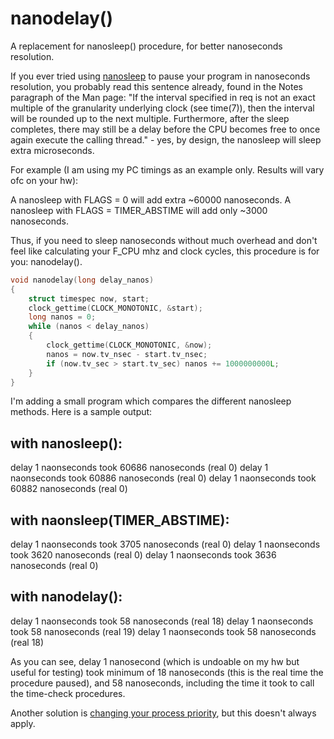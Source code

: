 # nanodelay()
A replacement for nanosleep() procedure, for better nanoseconds resolution.

If you ever tried using [nanosleep](https://linux.die.net/man/2/clock_nanosleep) to pause your program in nanoseconds resolution, you probably read this sentence already, found in the Notes paragraph of the Man page: "If the interval specified in req is not an exact multiple of the granularity underlying clock (see time(7)), then the interval will be rounded up to the next multiple. Furthermore, after the sleep completes, there may still be a delay before the CPU becomes free to once again execute the calling thread." - yes, by design, the nanosleep will sleep extra microseconds.

For example (I am using my PC timings as an example only. Results will vary ofc on your hw):

A nanosleep with FLAGS = 0 will add extra ~60000 nanoseconds.
A nanosleep with FLAGS = TIMER_ABSTIME will add only ~3000 nanoseconds.

Thus, if you need to sleep nanoseconds without much overhead and don't feel like calculating your F_CPU mhz and clock cycles, this procedure is for you: nanodelay().
```c
void nanodelay(long delay_nanos)
{
    struct timespec now, start;
    clock_gettime(CLOCK_MONOTONIC, &start);
    long nanos = 0;
    while (nanos < delay_nanos)
    {
        clock_gettime(CLOCK_MONOTONIC, &now);
        nanos = now.tv_nsec - start.tv_nsec;
        if (now.tv_sec > start.tv_sec) nanos += 1000000000L;
    }
}
```

I'm adding a small program which compares the different nanosleep methods. Here is a sample output:

## with nanosleep():
delay 1 naonseconds took 60686 nanoseconds (real 0)
delay 1 naonseconds took 60886 nanoseconds (real 0)
delay 1 naonseconds took 60882 nanoseconds (real 0)

## with naonsleep(TIMER_ABSTIME):
delay 1 naonseconds took 3705 nanoseconds (real 0)
delay 1 naonseconds took 3620 nanoseconds (real 0)
delay 1 naonseconds took 3636 nanoseconds (real 0)

## with nanodelay():
delay 1 naonseconds took 58 nanoseconds (real 18)
delay 1 naonseconds took 58 nanoseconds (real 19)
delay 1 naonseconds took 58 nanoseconds (real 18)


As you can see, delay 1 nanosecond (which is undoable on my hw but useful for testing) took minimum of 18 nanoseconds (this is the real time the procedure paused), and 58 nanoseconds, including the time it took to call the time-check procedures. 

Another solution is [changing your process priority](https://stackoverflow.com/questions/37105964/nanosleep-sleep-60-microseconds-too-long), but this doesn't always apply.
